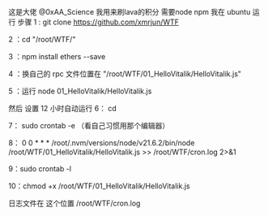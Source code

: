 这是大佬  @0xAA_Science 
我用来刷lava的积分 
需要node  npm  我在 ubuntu 运行
步骤 1 : git clone https://github.com/xmrjun/WTF

2 ：cd  "/root/WTF/"

3 ：npm install ethers --save 

4 ：换自己的 rpc 文件位置在 "/root/WTF/01_HelloVitalik/HelloVitalik.js"

5 ：运行 node 01_HelloVitalik/HelloVitalik.js  

然后 设置 12 小时自动运行 
6： cd

7： sudo crontab -e （看自己习惯用那个编辑器）

8： 0 0 * * * /root/.nvm/versions/node/v21.6.2/bin/node /root/WTF/01_HelloVitalik/HelloVitalik.js >> /root/WTF/cron.log 2>&1

9：sudo crontab -l

10：chmod +x /root/WTF/01_HelloVitalik/HelloVitalik.js

日志文件在 这个位置  /root/WTF/cron.log

